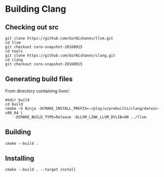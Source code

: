 # Building Clang

## Checking out src

``` shell
git clone https://github.com/GorNishanov/llvm.git
cd llvm
git checkout coro-snapshot-20160915
cd tools
git clone https://github.com/GorNishanov/clang.git
cd clang
git checkout coro-snapshot-20160915
```

## Generating build files

From directory containing llvm/:
``` shell
mkdir build
cd build
cmake -G Ninja -DCMAKE_INSTALL_PREFIX=~/play/u/prebuilts/clang/darwin-x86_64 \
    -DCMAKE_BUILD_TYPE=Release -DLLVM_LINK_LLVM_DYLIB=ON ../llvm
```

## Building

``` shell
cmake --build .
```

## Installing


``` shell
cmake --build . --target install
```
